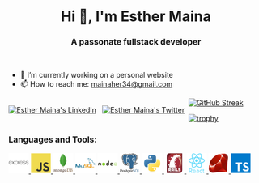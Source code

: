 
<!--
**EstherWMaina/EstherWMaina** is a ✨ _special_ ✨ repository because its `README.md` (this file) appears on your GitHub profile.

Here are some ideas to get you started:

- 🔭 I’m currently working on a personal website
- 💬 Ask me about **React.js, Ruby on Rails**
- 🌱 I’m currently learning ...
- 👯 I’m looking to collaborate on ...
- 🤔 I’m looking for help with ...
- 💬 Ask me about ...
📫 How to reach me: mainaher34@gmail.com
- 😄 Pronouns: ...
- ⚡ Fun fact: ...
-->

<h1 align="center">Hi 👋, I'm Esther Maina</h1>
<!-- TODO: Replace with your intro text -->
<!-- Example: Just graduated from Moringa, readyc  to start my first internship experience! -->
<h3 align="center">A passonate fullstack developer</h3>

<br/>

- 🔭 I’m currently working on a personal website
- 📫 How to reach me: mainaher34@gmail.com

<!-- SOCIALS. TODO: SWAP OUT YOUR URL AND NAME. -->
<p align="left" style="float: left;"> 
  <!-- LinkedIn -->
  <a href="https://www.linkedin.com/in/esther-maina-2b3b1a129/" target="blank"><img src="https://img.shields.io/badge/LinkedIn-0077B5?style=for-the-badge&logo=linkedin&logoColor=white" alt="Esther Maina's LinkedIn" /></a> 
  <span>&nbsp;</span>
  <!-- Twitter -->
  <a href="https://twitter.com/janiceqhamaah" target="blank"><img src="https://img.shields.io/badge/Twitter-1DA1F2?style=for-the-badge&logo=twitter&logoColor=white" alt="Esther Maina's Twitter" /></a> 
  <span>&nbsp;</span>
  
  
[![GitHub Streak](https://streak-stats.demolab.com?user=EstherWMaina)](https://git.io/streak-stats)

[![trophy](https://github-profile-trophy.vercel.app/?username=EstherWMaina)](https://github.com/EstherWMaina/github-profile-trophy)
  
  <h3 align="left">Languages and Tools:</h3>
<p align="left"> <a href="https://expressjs.com" target="_blank" rel="noreferrer"> <img src="https://raw.githubusercontent.com/devicons/devicon/master/icons/express/express-original-wordmark.svg" alt="express" width="40" height="40"/> </a> <a href="https://developer.mozilla.org/en-US/docs/Web/JavaScript" target="_blank" rel="noreferrer"> <img src="https://raw.githubusercontent.com/devicons/devicon/master/icons/javascript/javascript-original.svg" alt="javascript" width="40" height="40"/> </a> <a href="https://www.mongodb.com/" target="_blank" rel="noreferrer"> <img src="https://raw.githubusercontent.com/devicons/devicon/master/icons/mongodb/mongodb-original-wordmark.svg" alt="mongodb" width="40" height="40"/> </a> <a href="https://www.mysql.com/" target="_blank" rel="noreferrer"> <img src="https://raw.githubusercontent.com/devicons/devicon/master/icons/mysql/mysql-original-wordmark.svg" alt="mysql" width="40" height="40"/> </a> <a href="https://nodejs.org" target="_blank" rel="noreferrer"> <img src="https://raw.githubusercontent.com/devicons/devicon/master/icons/nodejs/nodejs-original-wordmark.svg" alt="nodejs" width="40" height="40"/> </a> <a href="https://www.postgresql.org" target="_blank" rel="noreferrer"> <img src="https://raw.githubusercontent.com/devicons/devicon/master/icons/postgresql/postgresql-original-wordmark.svg" alt="postgresql" width="40" height="40"/> </a> <a href="https://www.python.org" target="_blank" rel="noreferrer"> <img src="https://raw.githubusercontent.com/devicons/devicon/master/icons/python/python-original.svg" alt="python" width="40" height="40"/> </a> <a href="https://rubyonrails.org" target="_blank" rel="noreferrer"> <img src="https://raw.githubusercontent.com/devicons/devicon/master/icons/rails/rails-original-wordmark.svg" alt="rails" width="40" height="40"/> </a> <a href="https://reactjs.org/" target="_blank" rel="noreferrer"> <img src="https://raw.githubusercontent.com/devicons/devicon/master/icons/react/react-original-wordmark.svg" alt="react" width="40" height="40"/> </a> <a href="https://www.ruby-lang.org/en/" target="_blank" rel="noreferrer"> <img src="https://raw.githubusercontent.com/devicons/devicon/master/icons/ruby/ruby-original.svg" alt="ruby" width="40" height="40"/> </a> <a href="https://www.typescriptlang.org/" target="_blank" rel="noreferrer"> <img src="https://raw.githubusercontent.com/devicons/devicon/master/icons/typescript/typescript-original.svg" alt="typescript" width="40" height="40"/> </a> </p>

